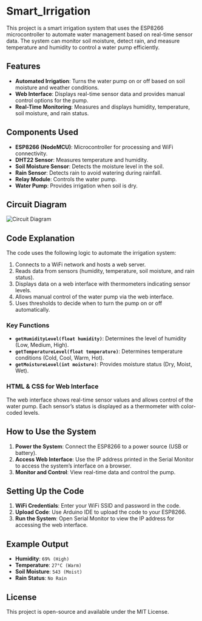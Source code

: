 # Smart_Irrigation

This project is a smart irrigation system that uses the ESP8266 microcontroller to automate water management based on real-time sensor data. The system can monitor soil moisture, detect rain, and measure temperature and humidity to control a water pump efficiently.

## Features
- **Automated Irrigation**: Turns the water pump on or off based on soil moisture and weather conditions.
- **Web Interface**: Displays real-time sensor data and provides manual control options for the pump.
- **Real-Time Monitoring**: Measures and displays humidity, temperature, soil moisture, and rain status.

## Components Used
- **ESP8266 (NodeMCU)**: Microcontroller for processing and WiFi connectivity.
- **DHT22 Sensor**: Measures temperature and humidity.
- **Soil Moisture Sensor**: Detects the moisture level in the soil.
- **Rain Sensor**: Detects rain to avoid watering during rainfall.
- **Relay Module**: Controls the water pump.
- **Water Pump**: Provides irrigation when soil is dry.

## Circuit Diagram
![Circuit Diagram](circuit-diagram.png)


## Code Explanation
The code uses the following logic to automate the irrigation system:
1. Connects to a WiFi network and hosts a web server.
2. Reads data from sensors (humidity, temperature, soil moisture, and rain status).
3. Displays data on a web interface with thermometers indicating sensor levels.
4. Allows manual control of the water pump via the web interface.
5. Uses thresholds to decide when to turn the pump on or off automatically.

### Key Functions
- **`getHumidityLevel(float humidity)`**: Determines the level of humidity (Low, Medium, High).
- **`getTemperatureLevel(float temperature)`**: Determines temperature conditions (Cold, Cool, Warm, Hot).
- **`getMoistureLevel(int moisture)`**: Provides moisture status (Dry, Moist, Wet).

### HTML & CSS for Web Interface
The web interface shows real-time sensor values and allows control of the water pump. Each sensor’s status is displayed as a thermometer with color-coded levels.

## How to Use the System
1. **Power the System**: Connect the ESP8266 to a power source (USB or battery).
2. **Access Web Interface**: Use the IP address printed in the Serial Monitor to access the system’s interface on a browser.
3. **Monitor and Control**: View real-time data and control the pump.

## Setting Up the Code
1. **WiFi Credentials**: Enter your WiFi SSID and password in the code.
2. **Upload Code**: Use Arduino IDE to upload the code to your ESP8266.
3. **Run the System**: Open Serial Monitor to view the IP address for accessing the web interface.

## Example Output
- **Humidity**: `69% (High)`
- **Temperature**: `27°C (Warm)`
- **Soil Moisture**: `543 (Moist)`
- **Rain Status**: `No Rain`

## License
This project is open-source and available under the MIT License.

